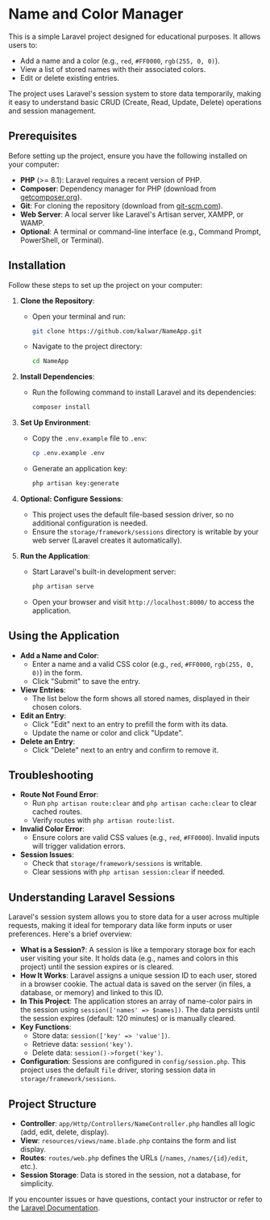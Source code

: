 # Name and Color Manager

This is a simple Laravel project designed for educational purposes. It allows users to:
- Add a name and a color (e.g., `red`, `#FF0000`, `rgb(255, 0, 0)`).
- View a list of stored names with their associated colors.
- Edit or delete existing entries.

The project uses Laravel's session system to store data temporarily, making it easy to understand basic CRUD (Create, Read, Update, Delete) operations and session management.

## Prerequisites

Before setting up the project, ensure you have the following installed on your computer:
- **PHP** (>= 8.1): Laravel requires a recent version of PHP.
- **Composer**: Dependency manager for PHP (download from [getcomposer.org](https://getcomposer.org/)).
- **Git**: For cloning the repository (download from [git-scm.com](https://git-scm.com/)).
- **Web Server**: A local server like Laravel's Artisan server, XAMPP, or WAMP.
- **Optional**: A terminal or command-line interface (e.g., Command Prompt, PowerShell, or Terminal).

## Installation

Follow these steps to set up the project on your computer:

1. **Clone the Repository**:
   - Open your terminal and run:
     ```bash
     git clone https://github.com/kalwar/NameApp.git
     ```
   - Navigate to the project directory:
     ```bash
     cd NameApp
     ```

2. **Install Dependencies**:
   - Run the following command to install Laravel and its dependencies:
     ```bash
     composer install
     ```

3. **Set Up Environment**:
   - Copy the `.env.example` file to `.env`:
     ```bash
     cp .env.example .env
     ```
   - Generate an application key:
     ```bash
     php artisan key:generate
     ```

4. **Optional: Configure Sessions**:
   - This project uses the default file-based session driver, so no additional configuration is needed.
   - Ensure the `storage/framework/sessions` directory is writable by your web server (Laravel creates it automatically).

5. **Run the Application**:
   - Start Laravel's built-in development server:
     ```bash
     php artisan serve
     ```
   - Open your browser and visit `http://localhost:8000/` to access the application.

## Using the Application

- **Add a Name and Color**:
  - Enter a name and a valid CSS color (e.g., `red`, `#FF0000`, `rgb(255, 0, 0)`) in the form.
  - Click "Submit" to save the entry.
- **View Entries**:
  - The list below the form shows all stored names, displayed in their chosen colors.
- **Edit an Entry**:
  - Click "Edit" next to an entry to prefill the form with its data.
  - Update the name or color and click "Update".
- **Delete an Entry**:
  - Click "Delete" next to an entry and confirm to remove it.

## Troubleshooting

- **Route Not Found Error**:
  - Run `php artisan route:clear` and `php artisan cache:clear` to clear cached routes.
  - Verify routes with `php artisan route:list`.
- **Invalid Color Error**:
  - Ensure colors are valid CSS values (e.g., `red`, `#FF0000`). Invalid inputs will trigger validation errors.
- **Session Issues**:
  - Check that `storage/framework/sessions` is writable.
  - Clear sessions with `php artisan session:clear` if needed.

## Understanding Laravel Sessions

Laravel's session system allows you to store data for a user across multiple requests, making it ideal for temporary data like form inputs or user preferences. Here's a brief overview:

- **What is a Session?**: A session is like a temporary storage box for each user visiting your site. It holds data (e.g., names and colors in this project) until the session expires or is cleared.
- **How It Works**: Laravel assigns a unique session ID to each user, stored in a browser cookie. The actual data is saved on the server (in files, a database, or memory) and linked to this ID.
- **In This Project**: The application stores an array of name-color pairs in the session using `session(['names' => $names])`. The data persists until the session expires (default: 120 minutes) or is manually cleared.
- **Key Functions**:
  - Store data: `session(['key' => 'value'])`.
  - Retrieve data: `session('key')`.
  - Delete data: `session()->forget('key')`.
- **Configuration**: Sessions are configured in `config/session.php`. This project uses the default `file` driver, storing session data in `storage/framework/sessions`.

## Project Structure

- **Controller**: `app/Http/Controllers/NameController.php` handles all logic (add, edit, delete, display).
- **View**: `resources/views/name.blade.php` contains the form and list display.
- **Routes**: `routes/web.php` defines the URLs (`/names`, `/names/{id}/edit`, etc.).
- **Session Storage**: Data is stored in the session, not a database, for simplicity.

If you encounter issues or have questions, contact your instructor or refer to the [Laravel Documentation](https://laravel.com/docs).
